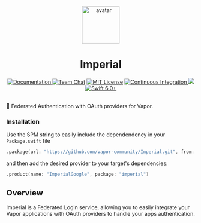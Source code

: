<div align="center">
    <img src="https://avatars.githubusercontent.com/u/26165732?s=200&v=4" width="100" height="100" alt="avatar" />
    <h1>Imperial</h1>
    <a href="https://swiftpackageindex.com/vapor-community/Imperial/documentation">
        <img src="https://design.vapor.codes/images/readthedocs.svg" alt="Documentation">
    </a>
    <a href="https://discord.gg/vapor"><img src="https://design.vapor.codes/images/discordchat.svg" alt="Team Chat"></a>
    <a href="LICENSE"><img src="https://design.vapor.codes/images/mitlicense.svg" alt="MIT License"></a>
    <a href="https://github.com/vapor-community/Imperial/actions/workflows/test.yml">
        <img src="https://img.shields.io/github/actions/workflow/status/vapor-community/Imperial/test.yml?event=push&style=plastic&logo=github&label=tests&logoColor=%23ccc" alt="Continuous Integration">
    </a>
    <a href="https://codecov.io/github/vapor-community/Imperial">
        <img src="https://img.shields.io/codecov/c/github/vapor-community/Imperial?style=plastic&logo=codecov&label=codecov">
    </a>
    <a href="https://swift.org">
        <img src="https://design.vapor.codes/images/swift60up.svg" alt="Swift 6.0+">
    </a>
</div>
<br>

🔐 Federated Authentication with OAuth providers for Vapor.

### Installation

Use the SPM string to easily include the dependendency in your `Package.swift` file

```swift
.package(url: "https://github.com/vapor-community/Imperial.git", from: "2.0.0-beta.1")
```

and then add the desired provider to your target's dependencies:

```swift
.product(name: "ImperialGoogle", package: "imperial")
```

## Overview

Imperial is a Federated Login service, allowing you to easily integrate your Vapor applications with OAuth providers to handle your apps authentication.
